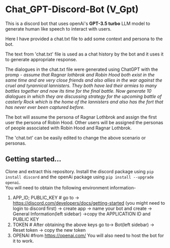 # Chat_GPT-Discord-Bot (V_Gpt)  

This is a discord bot that uses openAi's **GPT-3.5 turbo** LLM model to generate human like speech to interact with users.    
   
Here I have provided a chat.txt file to add some context and persona to the bot.    
    
The text from 'chat.txt' file is used as a chat history by the bot and it uses it to generate appropriate response.      
    
The dialogues in the chat.txt file were generated using ChatGPT with the promp - *assume that  Ragnar lothbrok and Robin Hood both exist in the same time and are very close friends and also allies in the war against the cruel and tyrannical lannisters. They both have led their armies to many battles together and now its time for the final battle. Now generate 10 dialogues in which they  are discussing strategy for the upcoming battle of casterly Rock which is the home of the lannisters and also has the fort that has never ever been captured before.*   
     
The bot will assume the persona of Ragnar Lothbrok and assign the first user the persona of Robin Hood. Other users will be assigned the personas of people associated with Robin Hood and Ragnar Lothbrok.
       
The 'chat.txt' can be easily edited to change the above scenario or personas.

## Getting started...

Clone and extract this repository.
Install the discord package using `pip install discord` and the openAi package using `pip install --upgrade openai`.   
You will need to obtain the following environment information-   
  1. APP_ID; PUBLIC_KEY   # go to -> https://discord.com/developers/docs/getting-started (you might need to login to discord first) -> create app -> name your bot and create -> General Information(left sidebar) ->copy the APPLICATION ID and PUBLIC KEY
  2. TOKEN  # After obtaining the above keys go to-> Bot(left sidebar) -> Reset token -> copy the new token 
  3. OPENAI  #from https://openai.com/
You will also need to host the bot for it to work.    

